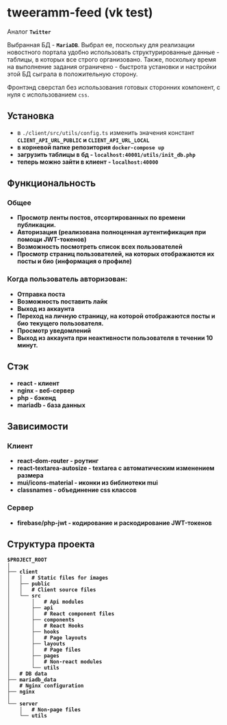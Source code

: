 # tweeramm-feed (vk test)

Аналог <b>`Twitter`</b>

Выбранная БД - <b>`MariaDB`</b>. Выбрал ее, поскольку для реализации
новостного портала удобно использовать структурированные данные - таблицы,
в которых все строго организовано. Также, поскольку время на выполнение
задания ограничено - быстрота установки и настройки этой БД сыграла
в положительную сторону.

Фронтэнд сверстал без использования готовых сторонних компонент, с нуля с использованием `css`.

## Установка

- в `./client/src/utils/config.ts` изменить значения констант <b>`CLIENT_API_URL_PUBLIC`<b> и <b>`CLIENT_API_URL_LOCAL`<b>
- в корневой папке репозитория `docker-compose up`
- загрузить таблицы в бд - `localhost:40001/utils/init_db.php`
- теперь можно зайти в клиент - `localhost:40000`

## Функциональность

### Общее

- Просмотр ленты постов, отсортированных по времени публикации.
- Авторизация (реализована полноценная аутентификация при помощи JWT-токенов)
- Возможность посмотреть список всех пользователей
- Просмотр страниц пользователей, на которых отображаются их посты и био (информация о профиле)

### Когда пользователь авторизован:

- Отправка поста
- Возможность поставить лайк
- Выход из аккаунта
- Переход на личную страницу, на которой отображаются посты и био текущего пользователя.
- Просмотр уведомлений
- Выход из аккаунта при неактивности пользователя в течении 10 минут.

## Стэк

- react - клиент
- nginx - веб-сервер
- php - бэкенд
- mariadb - база данных

## Зависимости

### Клиент

- react-dom-router - роутинг
- react-textarea-autosize - textarea c автоматическим изменением размера
- mui/icons-material - иконки из библиотеки mui
- classnames - объединение css классов

### Сервер

- firebase/php-jwt - кодирование и раскодирование JWT-токенов

## Структура проекта

```
$PROJECT_ROOT
│
├── client
│   │   # Static files for images
│   ├── public
│   │   # Client source files
│   └── src
│       │   # Api modules
│       ├── api
│       │   # React component files
│       ├── components
│       │   # React Hooks
│       ├── hooks
│       │   # Page layouts
│       ├── layouts
│       │   # Page files
│       ├── pages
│       │   # Non-react modules
│       └── utils
│   # DB data
├── mariadb_data
│   # Nginx configuration
├── nginx
│
└── server
    │   # Non-page files
    └── utils
```
